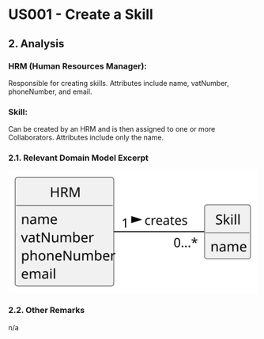 # US001 - Create a Skill 

## 2. Analysis

### HRM (Human Resources Manager):
Responsible for creating skills.
Attributes include name, vatNumber, phoneNumber, and email.

### Skill:
Can be created by an HRM and is then assigned to one or more Collaborators.
Attributes include only the name.

### 2.1. Relevant Domain Model Excerpt 

![Domain Model](svg/us001-domain-model.svg)

### 2.2. Other Remarks

n/a
